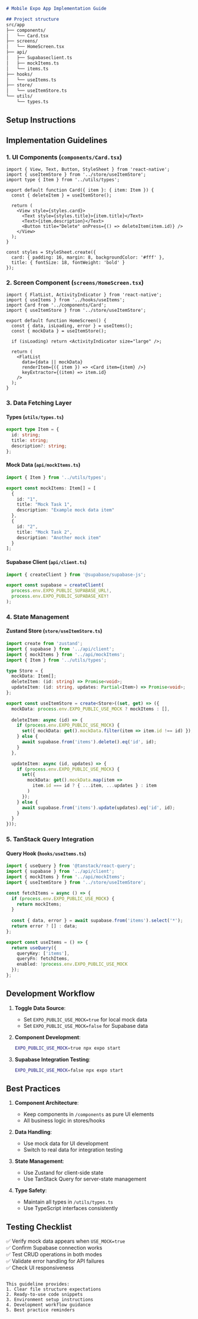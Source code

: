 
```markdown
# Mobile Expo App Implementation Guide

## Project structure
src/app
├── components/
│   └── Card.tsx
├── screens/
│   └── HomeScreen.tsx
├── api/
│   ├── Supabaseclient.ts
│   ├── mockItems.ts
│   └── items.ts
├── hooks/
│   └── useItems.ts
├── store/
│   └── useItemStore.ts
└── utils/
    └── types.ts
```

## Setup Instructions

## Implementation Guidelines

### 1. UI Components (`components/Card.tsx`)
```tsx
import { View, Text, Button, StyleSheet } from 'react-native';
import { useItemStore } from '../store/useItemStore';
import type { Item } from '../utils/types';

export default function Card({ item }: { item: Item }) {
  const { deleteItem } = useItemStore();

  return (
    <View style={styles.card}>
      <Text style={styles.title}>{item.title}</Text>
      <Text>{item.description}</Text>
      <Button title="Delete" onPress={() => deleteItem(item.id)} />
    </View>
  );
}

const styles = StyleSheet.create({
  card: { padding: 16, margin: 8, backgroundColor: '#fff' },
  title: { fontSize: 18, fontWeight: 'bold' }
});
```

### 2. Screen Component (`screens/HomeScreen.tsx`)
```tsx
import { FlatList, ActivityIndicator } from 'react-native';
import { useItems } from '../hooks/useItems';
import Card from '../components/Card';
import { useItemStore } from '../store/useItemStore';

export default function HomeScreen() {
  const { data, isLoading, error } = useItems();
  const { mockData } = useItemStore();

  if (isLoading) return <ActivityIndicator size="large" />;

  return (
    <FlatList
      data={data || mockData}
      renderItem={({ item }) => <Card item={item} />}
      keyExtractor={(item) => item.id}
    />
  );
}
```

### 3. Data Fetching Layer

#### Types (`utils/types.ts`)
```ts
export type Item = {
  id: string;
  title: string;
  description?: string;
};
```

#### Mock Data (`api/mockItems.ts`)
```ts
import { Item } from '../utils/types';

export const mockItems: Item[] = [
  {
    id: "1",
    title: "Mock Task 1",
    description: "Example mock data item"
  },
  {
    id: "2", 
    title: "Mock Task 2",
    description: "Another mock item"
  }
];
```

#### Supabase Client (`api/client.ts`)
```ts
import { createClient } from '@supabase/supabase-js';

export const supabase = createClient(
  process.env.EXPO_PUBLIC_SUPABASE_URL!,
  process.env.EXPO_PUBLIC_SUPABASE_KEY!
);
```

### 4. State Management

#### Zustand Store (`store/useItemStore.ts`)
```ts
import create from 'zustand';
import { supabase } from '../api/client';
import { mockItems } from '../api/mockItems';
import { Item } from '../utils/types';

type Store = {
  mockData: Item[];
  deleteItem: (id: string) => Promise<void>;
  updateItem: (id: string, updates: Partial<Item>) => Promise<void>;
};

export const useItemStore = create<Store>((set, get) => ({
  mockData: process.env.EXPO_PUBLIC_USE_MOCK ? mockItems : [],
  
  deleteItem: async (id) => {
    if (process.env.EXPO_PUBLIC_USE_MOCK) {
      set({ mockData: get().mockData.filter(item => item.id !== id) });
    } else {
      await supabase.from('items').delete().eq('id', id);
    }
  },

  updateItem: async (id, updates) => {
    if (process.env.EXPO_PUBLIC_USE_MOCK) {
      set({
        mockData: get().mockData.map(item =>
          item.id === id ? { ...item, ...updates } : item
        )
      });
    } else {
      await supabase.from('items').update(updates).eq('id', id);
    }
  }
}));
```

### 5. TanStack Query Integration

#### Query Hook (`hooks/useItems.ts`)
```ts
import { useQuery } from '@tanstack/react-query';
import { supabase } from '../api/client';
import { mockItems } from '../api/mockItems';
import { useItemStore } from '../store/useItemStore';

const fetchItems = async () => {
  if (process.env.EXPO_PUBLIC_USE_MOCK) {
    return mockItems;
  }
  
  const { data, error } = await supabase.from('items').select('*');
  return error ? [] : data;
};

export const useItems = () => {
  return useQuery({
    queryKey: ['items'],
    queryFn: fetchItems,
    enabled: !process.env.EXPO_PUBLIC_USE_MOCK
  });
};
```

## Development Workflow

1. **Toggle Data Source**:
   - Set `EXPO_PUBLIC_USE_MOCK=true` for local mock data
   - Set `EXPO_PUBLIC_USE_MOCK=false` for Supabase data

2. **Component Development**:
   ```bash
   EXPO_PUBLIC_USE_MOCK=true npx expo start
   ```

3. **Supabase Integration Testing**:
   ```bash
   EXPO_PUBLIC_USE_MOCK=false npx expo start
   ```

## Best Practices

1. **Component Architecture**:
   - Keep components in `/components` as pure UI elements
   - All business logic in stores/hooks

2. **Data Handling**:
   - Use mock data for UI development
   - Switch to real data for integration testing

3. **State Management**:
   - Use Zustand for client-side state
   - Use TanStack Query for server-state management

4. **Type Safety**:
   - Maintain all types in `/utils/types.ts`
   - Use TypeScript interfaces consistently

## Testing Checklist

✅ Verify mock data appears when `USE_MOCK=true`  
✅ Confirm Supabase connection works  
✅ Test CRUD operations in both modes  
✅ Validate error handling for API failures  
✅ Check UI responsiveness
```

This guideline provides:
1. Clear file structure expectations
2. Ready-to-use code snippets
3. Environment setup instructions
4. Development workflow guidance
5. Best practice reminders